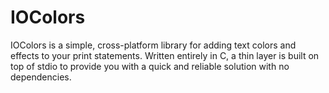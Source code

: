# IOColors

IOColors is a simple, cross-platform library for adding text colors and effects to your print statements. Written entirely
in C, a thin layer is built on top of stdio to provide you with
a quick and reliable solution with no dependencies.


